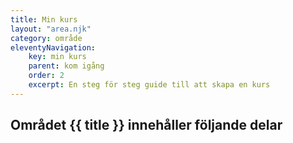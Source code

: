 ```yaml
---
title: Min kurs
layout: "area.njk"
category: område
eleventyNavigation:
    key: min kurs
    parent: kom igång
    order: 2
    excerpt: En steg för steg guide till att skapa en kurs
---
```

## Området {{ title }} innehåller följande delar
